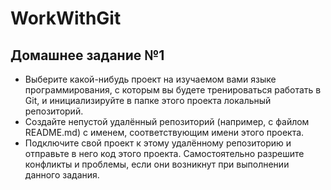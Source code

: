 # WorkWithGit

## Домашнее задание №1

* Выберите какой-нибудь проект на изучаемом вами языке программирования, с которым вы будете тренироваться работать в Git, и инициализируйте в папке этого проекта локальный репозиторий.
* Создайте непустой удалённый репозиторий (например, с файлом README.md) с именем, соответствующим имени этого проекта.
* Подключите свой проект к этому удалённому репозиторию и отправьте в него код этого проекта. Самостоятельно разрешите конфликты и проблемы, если они возникнут при выполнении данного задания.
